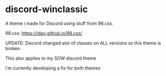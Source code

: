 # discord-winclassic
A theme i made for Discord using stuff from 98.css.

98.css: https://jdan.github.io/98.css/

UPDATE: Discord changed alot of classes on ALL versions so this theme is broken.

This also applies to my SOW discord theme

i'm currently developing a fix for both themes
